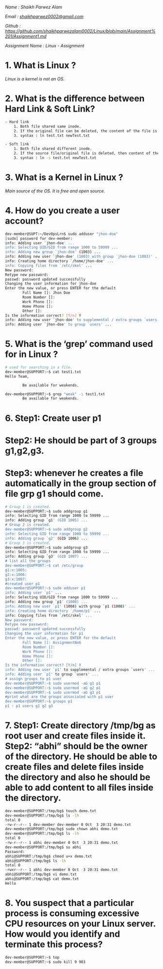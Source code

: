 *Name : Shaikh Parwez Alam*

*Email : shaikhparwez0002@gmail.com*

*Github : https://github.com/shaikhparwezalam0002/Linux/blob/main/Assignment%201/Assignment1.md*

*Assignment Name : Linux - Assignment*

# 1. What is Linux ?
*Linux is a kernel is not an OS.*

# 2. What is the difference between Hard Link & Soft Link?
```bash
- Hard link
    1. Both file shared same inode. 
    2. If the original file can be deleted, the content of the file is still be visible and stored in the system.
    3. syntax : ln test.txt newTest.txt

- Soft link
    1. Both file shared different inode.
    2. If the source file/original file is deleted, then content of the file also deleted.
    3. syntax : ln -s test.txt newTest.txt
```
# 3. What is a Kernel in Linux ?

*Main source of the OS. It is free and open source.*

# 4. How do you create a user account?

```bash
dev-member@SUPT:~/DevOpsLrn$ sudo adduser "jhon-doe"
[sudo] password for dev-member:
info: Adding user `jhon-doe' ...
info: Selecting UID/GID from range 1000 to 59999 ...
info: Adding new group `jhon-doe' (1003) ...
info: Adding new user `jhon-doe' (1003) with group `jhon-doe (1003)' ...
info: Creating home directory `/home/jhon-doe' ...
info: Copying files from `/etc/skel' ...
New password:
Retype new password:
passwd: password updated successfully
Changing the user information for jhon-doe
Enter the new value, or press ENTER for the default
        Full Name []: Jhon Doe
        Room Number []:
        Work Phone []:
        Home Phone []:
        Other []:
Is the information correct? [Y/n] Y
info: Adding new user `jhon-doe' to supplemental / extra groups `users' ...
info: Adding user `jhon-doe' to group `users' ...
```
# 5. What is the ‘grep’ command used for in Linux ?

```bash
# used for searching in a file.
dev-member@SUPPORT:~$ cat test1.txt
Hello Team,

        Be available for weakends.

dev-member@SUPPORT:~$ grep "weak" -i test1.txt
        Be available for weakends.
```

# 6. Step1: Create user p1
# Step2: He should be part of 3 groups g1,g2,g3.
# Step3: whenever he creates a file automatically in the group section of file grp g1 should come.

```bash
# Group 1 is created.
dev-member@SUPPORT:~$ sudo addgroup g1  
info: Selecting GID from range 1000 to 59999 ...
info: Adding group `g1' (GID 1005) ...
# Group 2 is created.
dev-member@SUPPORT:~$ sudo addgroup g2
info: Selecting GID from range 1000 to 59999 ...
info: Adding group `g2' (GID 1006) ...
# Group 3 is created.
dev-member@SUPPORT:~$ sudo addgroup g3
info: Selecting GID from range 1000 to 59999 ...
info: Adding group `g3' (GID 1007) ...
# list all the groups
dev-member@SUPPORT:~$ cat /etc/group
g1:x:1005:
g2:x:1006:
g3:x:1007:
#created user p1
dev-member@SUPPORT:~$ sudo adduser p1
info: Adding user `p1' ...
info: Selecting UID/GID from range 1000 to 59999 ...
info: Adding new group `p1' (1008) ...
info: Adding new user `p1' (1008) with group `p1 (1008)' ...
info: Creating home directory `/home/p1' ...
info: Copying files from `/etc/skel' ...
New password:
Retype new password:
passwd: password updated successfully
Changing the user information for p1
Enter the new value, or press ENTER for the default
        Full Name []: AssignmentNo6
        Room Number []:
        Work Phone []:
        Home Phone []:
        Other []:
Is the information correct? [Y/n] Y
info: Adding new user `p1' to supplemental / extra groups `users' ...
info: Adding user `p1' to group `users' ...
# assign groups to p1 user
dev-member@SUPPORT:~$ sudo usermod -aG g1 p1
dev-member@SUPPORT:~$ sudo usermod -aG g2 p1
dev-member@SUPPORT:~$ sudo usermod -aG g3 p1
#print what are the groups associated with p1 user
dev-member@SUPPORT:~$ groups p1
p1 : p1 users g1 g2 g3
```

# 7. Step1: Create directory /tmp/bg as root user and create files inside it. Step2: “abhi” should be the owner of the directory. He should be able to create files and delete files inside the directory and also he should be able to add content to all files inside the directory.

```bash
dev-member@SUPPORT:/tmp/bg$ touch demo.txt
dev-member@SUPPORT:/tmp/bg$ ls -lh
total 0
-rw-r--r-- 1 dev-member dev-member 0 Oct  3 20:31 demo.txt
dev-member@SUPPORT:/tmp/bg$ sudo chown abhi demo.txt
dev-member@SUPPORT:/tmp/bg$ ls -lh
total 0
-rw-r--r-- 1 abhi dev-member 0 Oct  3 20:31 demo.txt
dev-member@SUPPORT:/tmp/bg$ su abhi
Password:
abhi@SUPPORT:/tmp/bg$ chmod u+x demo.txt
abhi@SUPPORT:/tmp/bg$ ls -lh
total 0
-rwxr--r-- 1 abhi dev-member 0 Oct  3 20:31 demo.txt
abhi@SUPPORT:/tmp/bg$ vi demo.txt
abhi@SUPPORT:/tmp/bg$ cat demo.txt
Hello
```

# 8. You suspect that a particular process is consuming excessive CPU resources on your Linux server. How would you identify and terminate this process?

```bash
dev-member@SUPPORT:~$ top
dev-member@SUPPORT:~$ sudo kill 9 903
```
